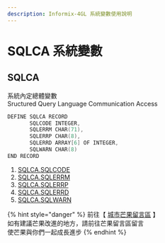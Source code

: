 ```yaml
---
description: Informix-4GL 系統變數使用說明
---
```


# SQLCA 系統變數

## SQLCA

系統內定總體變數  
Sructured Query Language Communication Access

```objectivec
DEFINE SQLCA RECORD
       SQLCODE INTEGER,
       SQLERRM CHAR(71),
       SQLERRP CHAR(8),
       SQLERRD ARRAY[6] OF INTEGER,
       SQLWARN CHAR(8)
END RECORD
```

1. [SQLCA.SQLCODE](sqlca.sqlcode.md)
2. [SQLCA.SQLERRM](sqlca.sqlerrm.md)
3. [SQLCA.SQLERRP](sqlca.sqlerrp.md)
4. [SQLCA.SQLERRD](sqlca.sqlerrd.md)
5. [SQLCA.SQLWARN](sqlca.sqlwarn.md)

{% hint style="danger" %}
前往【 [城市芒果留言區](https://give0714.pixnet.net/blog/post/45997552-informix-4gl-%e7%b3%bb%e7%b5%b1%e5%85%a7%e5%ae%9a%e7%b8%bd%e9%ab%94%e8%ae%8a%e6%95%b8%e3%80%8a-sqlca-%e3%80%8b) 】  
如有建議芒果改進的地方，請前往芒果留言區留言  
使芒果與你們一起成長進步
{% endhint %}

